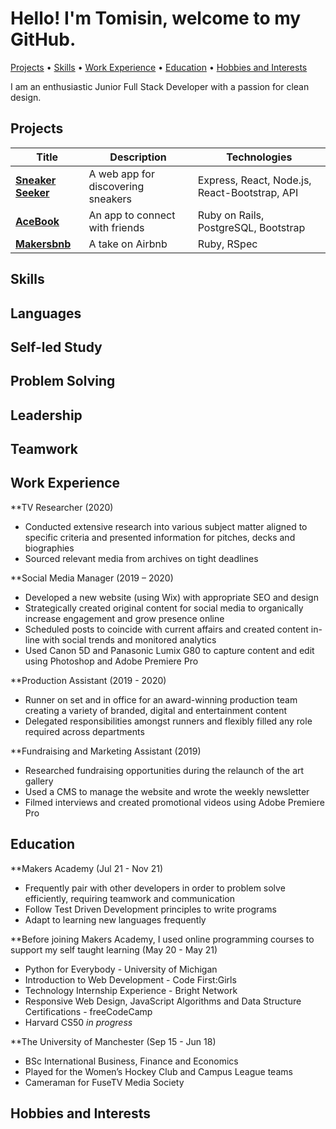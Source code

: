 # Hello! I'm Tomisin, welcome to my GitHub.

[Projects](#Projects) • [Skills](#Skills) • [Work Experience](#Work-Experience) • [Education](#Education) • [Hobbies and Interests](#Hobbies-and-Interests)

I am an enthusiastic Junior Full Stack Developer with a passion for clean design.

## Projects

|Title|Description|Technologies|
| --- | --- | --- |
|**[Sneaker Seeker](https://github.com/InfobyAdrienne/Sneaker-Seeker-Demo)**|A web app for discovering sneakers| Express, React, Node.js, React-Bootstrap, API|
|**[AceBook](https://github.com/Jessocxz98/acebook-anti-social-media-inc)**|An app to connect with friends|Ruby on Rails, PostgreSQL, Bootstrap|
|**[Makersbnb](https://github.com/rhianeKobar/Makers_bnb)**|A take on Airbnb|Ruby, RSpec|

## Skills

**Languages**
-
**Self-led Study**
-
**Problem Solving**
-
**Leadership**
-
**Teamwork**
-

## Work Experience

**TV Researcher (2020)
- Conducted extensive research into various subject matter aligned to specific criteria and presented information for pitches, decks and biographies
- Sourced relevant media from archives on tight deadlines

**Social Media Manager (2019 – 2020)
- Developed a new website (using Wix) with appropriate SEO and design
- Strategically created original content for social media to organically increase engagement and grow presence online
- Scheduled posts to coincide with current affairs and created content in-line with social trends and monitored analytics
- Used Canon 5D and Panasonic Lumix G80 to capture content and edit using Photoshop and Adobe Premiere Pro

**Production Assistant (2019 - 2020)
- Runner on set and in office for an award-winning production team creating a variety of branded, digital and entertainment content
- Delegated responsibilities amongst runners and flexibly filled any role required across departments

**Fundraising and Marketing Assistant (2019)
- Researched fundraising opportunities during the relaunch of the art gallery
- Used a CMS to manage the website and wrote the weekly newsletter
- Filmed interviews and created promotional videos using Adobe Premiere Pro

## Education

**Makers Academy (Jul 21 - Nov 21)

- Frequently pair with other developers in order to problem solve efficiently, requiring teamwork and communication
- Follow Test Driven Development principles to write programs
- Adapt to learning new languages frequently

**Before joining Makers Academy, I used online programming courses to support my self taught learning (May 20 - May 21)

- Python for Everybody - University of Michigan
- Introduction to Web Development - Code First:Girls
- Technology Internship Experience - Bright Network
- Responsive Web Design, JavaScript Algorithms and Data Structure Certifications - freeCodeCamp
- Harvard CS50 _in progress_

**The University of Manchester (Sep 15 - Jun 18)

- BSc International Business, Finance and Economics
- Played for the Women’s Hockey Club and Campus League teams
- Cameraman for FuseTV Media Society

## Hobbies and Interests
